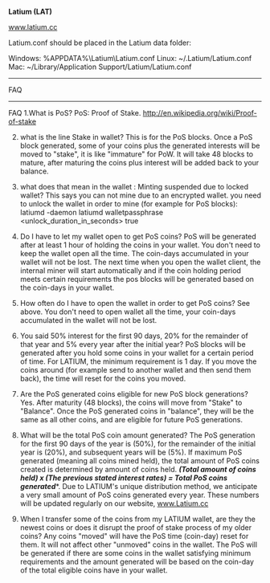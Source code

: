 **Latium (LAT)**

www.latium.cc

Latium.conf should be placed in the Latium data folder:

Windows: %APPDATA%\Latium\Latium.conf
Linux: ~/.Latium/Latium.conf
Mac: ~/Library/Application Support/Latium/Latium.conf

************************************************************************
FAQ
************************************************************************
FAQ
1.What is PoS?
PoS: Proof of Stake.
http://en.wikipedia.org/wiki/Proof-of-stake

2. what is the line Stake in wallet?
This is for the PoS blocks. Once a PoS block generated, some of your coins plus the generated interests will be moved to "stake", it is like "immature" for PoW. It will take 48 blocks to mature, after maturing the coins plus interest will be added back to your balance.

3. what does that mean in the wallet : Minting suspended due to locked wallet?
This says you can not mine due to an encrypted wallet.
you need to unlock the wallet in order to mine (for example for PoS blocks):
latiumd -daemon
latiumd walletpassphrase <passphrase> <unlock_duration_in_seconds> true

4. Do I have to let my wallet open to get PoS coins?
PoS will be generated after at least 1 hour of holding the coins in your wallet. You don't need to keep the wallet open all the time. The coin-days accumulated in your wallet will not be lost. The next time when you open the wallet client, the internal miner will start automatically and if the coin holding period meets certain requirements the pos blocks will be generated based on the coin-days in your wallet.

5. How often do I have to open the wallet in order to get PoS coins?
See above. You don't need to open wallet all the time, your coin-days accumulated in the wallet will not be lost.

6. You said 50% interest for the first 90 days, 20% for the remainder of that year and 5% every year after the initial year?
PoS blocks will be generated after you hold some coins in your wallet for a certain period of time. For LATIUM, the minimum requirement is 1 day. If you move the coins around (for example send to another wallet and then send them back), the time will reset for the coins you moved.

8. Are the PoS generated coins eligible for new PoS block generations?
Yes. After maturity (48 blocks), the coins will move from "Stake" to "Balance". Once the PoS generated coins in "balance", they will be the same as all other coins, and are eligible for future PoS generations.

9. What will be the total PoS coin amount generated?
The PoS generation for the first 90 days of the year is (50%), for the remainder of the initial year is (20%), and subsequent years will be (5%). If maximum PoS generated (meaning all coins mined held), the total amount of PoS coins created is determined by amount of coins held. ***(Total amount of coins held) x (The previous stated interest rates) = Total PoS coins generated****. Due to LATIUM's unique distribution method, we anticipate a very small amount of PoS coins generated every year. These numbers will be updated regularly on our website, www.Latium.cc

10. When I transfer some of the coins from my LATIUM wallet, are they the newest coins or does it disrupt the proof of stake process of my older coins?
Any coins "moved" will have the PoS time (coin-day) reset for them. It will not affect other "unmoved" coins in the wallet. The PoS will be generated if there are some coins in the wallet satisfying minimum requirements and the amount generated will be based on the coin-day of the total eligible coins have in your wallet.


